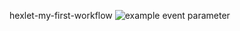 hexlet-my-first-workflow
![example event parameter](https://github.com/github/docs/actions/workflows/main.yml/badge.svg?event=push)